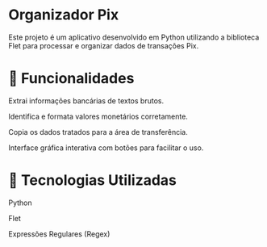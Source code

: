 # Organizador Pix

Este projeto é um aplicativo desenvolvido em Python utilizando a biblioteca Flet para processar e organizar dados de transações Pix.

# 📌 Funcionalidades

Extrai informações bancárias de textos brutos.

Identifica e formata valores monetários corretamente.

Copia os dados tratados para a área de transferência.

Interface gráfica interativa com botões para facilitar o uso.

# 🚀 Tecnologias Utilizadas

Python

Flet

Expressões Regulares (Regex)
